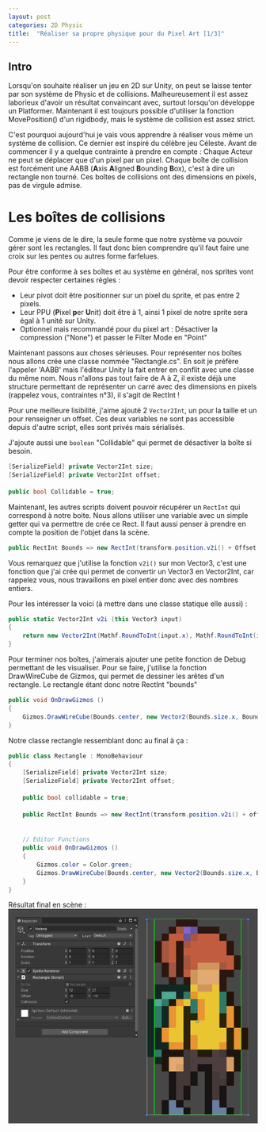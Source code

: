 ```yaml
---
layout: post
categories: 2D Physic
title:  "Réaliser sa propre physique pour du Pixel Art [1/3]"
---
```


## Intro

Lorsqu'on souhaite réaliser un jeu en 2D sur Unity, on peut se laisse tenter par son système de Physic et de collisions.
Malheureusement il est assez laborieux d'avoir un résultat convaincant avec, surtout lorsqu'on développe un Platformer.
Maintenant il est toujours possible d'utiliser la fonction MovePosition() d'un rigidbody, mais le système de collision est assez strict.

C'est pourquoi aujourd'hui je vais vous apprendre à réaliser vous même un système de collision.
Ce dernier est inspiré du célèbre jeu Céleste. Avant de commencer il y a quelque contrainte à prendre en compte :
Chaque Acteur ne peut se déplacer que d'un pixel par un pixel.
Chaque boîte de collision est forcément une AABB (**A**xis **A**ligned **B**ounding **B**ox), c'est à dire un rectangle non tourné.
Ces boîtes de collisions ont des dimensions en pixels, pas de virgule admise.


# Les boîtes de collisions
Comme je viens de le dire, la seule forme que notre système va pouvoir gérer sont les rectangles.
Il faut donc bien comprendre qu'il faut faire une croix sur les pentes ou autres forme farfelues.

Pour être conforme à ses boîtes et au système en général, nos sprites vont devoir respecter certaines règles :
- Leur pivot doit être positionner sur un pixel du sprite, et pas entre 2 pixels.
- Leur PPU (**P**ixel **p**er **U**nit) doit être à 1, ainsi 1 pixel de notre sprite sera égal à 1 unité sur Unity.
- Optionnel mais recommandé pour du pixel art : Désactiver la compression ("None") et passer le Filter Mode en "Point"

Maintenant passons aux choses sérieuses. Pour représenter nos boîtes nous allons crée une classe nommée "Rectangle.cs".
En soit je préfère l'appeler 'AABB' mais l'éditeur Unity la fait entrer en conflit avec une classe du même nom.
Nous n'allons pas tout faire de A à Z, il existe déjà une structure permettant de représenter un carré avec des dimensions
en pixels (rappelez vous, contraintes n°3), il s'agit de RectInt !

Pour une meilleure lisibilité, j'aime ajouté 2 `Vector2Int`, un pour la taille et un pour renseigner un offset.
Ces deux variables ne sont pas accessible depuis d'autre script, elles sont privés mais sérialisés.

J'ajoute aussi une `boolean` "Collidable" qui permet de désactiver la boîte si besoin.
```csharp
[SerializeField] private Vector2Int size;
[SerializeField] private Vector2Int offset;

public bool Collidable = true;
```

Maintenant, les autres scripts doivent pouvoir récupérer un `RectInt` qui correspond à notre boite.
Nous allons utiliser une variable avec un simple getter qui va permettre de crée ce Rect.
Il faut aussi penser à prendre en compte la position de l'objet dans la scène.
```csharp
public RectInt Bounds => new RectInt(transform.position.v2i() + Offset, Size);
```

Vous remarquez que j'utilise la fonction `v2i()` sur mon Vector3, c'est une fonction que j'ai crée qui permet de convertir un
Vector3 en Vector2Int, car rappelez vous, nous travaillons en pixel entier donc avec des nombres entiers.

Pour les intéresser la voici (à mettre dans une classe statique elle aussi) :
```csharp
public static Vector2Int v2i (this Vector3 input)
{
	return new Vector2Int(Mathf.RoundToInt(input.x), Mathf.RoundToInt(input.y));
}
```

Pour terminer nos boîtes, j'aimerais ajouter une petite fonction de Debug permettant de les visualiser.
Pour se faire, j'utilise la fonction DrawWireCube de Gizmos, qui permet de dessiner les arêtes d'un rectangle.
Le rectangle étant donc notre RectInt "bounds"
```csharp
public void OnDrawGizmos ()
{
	Gizmos.DrawWireCube(Bounds.center, new Vector2(Bounds.size.x, Bounds.size.y));
}
```

Notre classe rectangle ressemblant donc au final à ça :
```csharp
public class Rectangle : MonoBehaviour
{
	[SerializeField] private Vector2Int size;
	[SerializeField] private Vector2Int offset;

	public bool collidable = true;

	public RectInt Bounds => new RectInt(transform.position.v2i() + offset, size);


	// Editor Functions
	public void OnDrawGizmos ()
	{
		Gizmos.color = Color.green;
		Gizmos.DrawWireCube(Bounds.center, new Vector2(Bounds.size.x, Bounds.size.y));
	}
}
```

Résultat final en scène :
![Héléna avec sa boîte de collision](/assets/pixelartphysic/HelenaWithCollider.jpg)
